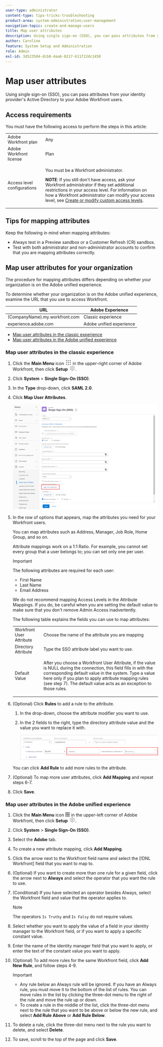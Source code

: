 ```yaml
---
user-type: administrator
content-type: tips-tricks-troubleshooting
product-area: system-administration;user-management
navigation-topic: create-and-manage-users
title: Map user attributes
description: Using single sign-on (SSO), you can pass attributes from your identity provider's Active Directory to your Adobe Workfront users. 
author: Caroline
feature: System Setup and Administration
role: Admin
exl-id: 3d523584-dcb8-4aa6-8217-611f22dc1450
---
```

# Map user attributes

Using single sign-on (SSO), you can pass attributes from your identity provider's Active Directory to your Adobe Workfront users. 

## Access requirements

You must have the following access to perform the steps in this article: 

<table style="table-layout:auto"> 
 <col> 
 <col> 
 <tbody> 
  <tr> 
   <td role="rowheader">Adobe Workfront plan</td> 
   <td>Any</td> 
  </tr> 
  <tr> 
   <td role="rowheader">Adobe Workfront license</td> 
   <td>Plan</td> 
  </tr> 
  <tr> 
   <td role="rowheader">Access level configurations</td> 
   <td> <p>You must be a Workfront administrator.</p> <p><b>NOTE</b>: If you still don't have access, ask your Workfront administrator if they set additional restrictions in your access level. For information on how a Workfront administrator can modify your access level, see <a href="../../../administration-and-setup/add-users/configure-and-grant-access/create-modify-access-levels.md" class="MCXref xref">Create or modify custom access levels</a>.</p> </td> 
  </tr> 
 </tbody> 
</table>

## Tips for mapping attributes

Keep the following in mind when mapping attributes:

* Always test in a Preview sandbox or a Customer Refresh (CR) sandbox.
* Test with both administrator and non-administrator accounts to confirm that you are mapping attributes correctly.

## Map user attributes for your organization

The procedure for mapping attributes differs depending on whether your organization is on the Adobe unified experience.

To determine whether your organization is on the Adobe unified experience, examine the URL that you use to access Workfront.

|URL|Adobe Experience|
|---|---|
|(CompanyName).my.workfront.com|Classic experience|
|experience.adobe.com|Adobe unified experience |

* [Map user attributes in the classic experience](#map-user-attributes-in-the-classic-experience)
* [Map user attributes in the Adobe unified experience](#map-user-attributes-in-the-adobe-unified-experience)

### Map user attributes in the classic experience

1. Click the **Main Menu** icon ![](assets/main-menu-icon.png) in the upper-right corner of Adobe Workfront, then click **Setup** ![](assets/gear-icon-settings.png).

1. Click **System** > **Single Sign-On (SSO)**.

1. In the **Type** drop-down, click **SAML 2.0**.

1. Click **Map User Attributes**.

   ![](assets/map-user-attributes.png)

1. In the row of options that appears, map the attributes you need for your Workfront users.

   You can map attributes such as Address, Manager, Job Role, Home Group, and so on.

   Attribute mappings work on a 1:1 Ratio. For example, you cannot set every group that a user belongs to; you can set only one per user.

   >[!IMPORTANT]
   >
   >The following attributes are required for each user:
   >      
   >* First Name
   >* Last Name
   >* Email Address
   >      
   >We do not recommend mapping Access Levels in the Attribute Mappings. If you do, be careful when you are setting the default value to make sure that you don't remove Admin Access inadvertently.

   The following table explains the fields you can use to map attributes:

   <table style="table-layout:auto"> 
    <col data-mc-conditions=""> 
    <col data-mc-conditions=""> 
    <tbody> 
     <tr> 
      <td role="rowheader">Workfront User Attribute</td> 
      <td>Choose the name of the attribute you are mapping</td> 
     </tr> 
     <tr> 
      <td role="rowheader">Directory Attribute</td> 
      <td>Type the SSO attribute label you want to use.</td> 
     </tr> 
     <tr> 
      <td role="rowheader">Default Value</td> 
      <td> <p>After you choose a Workfront User Attribute, if the value is NULL during the connection, this field fills in with the corresponding default value in the system. Type a value here only if you plan to apply attribute mapping rules (see step 7). The default value acts as an exception to those rules.</td> 
     </tr> 
    </tbody> 
   </table>

1. (Optional) Click **Rules** to add a rule to the attribute.

   1. In the drop-down, choose the attribute modifier you want to use.
   1. In the 2 fields to the right, type the directory attribute value and the value you want to replace it with.

      ![](assets/rule-fields.png)

   You can click **Add Rule** to add more rules to the attribute.

1. (Optional) To map more user attributes, click **Add Mapping** and repeat steps 6-7.
1. Click **Save**.

### Map user attributes in the Adobe unified experience

1. Click the **Main Menu** icon ![](assets/main-menu-left.png) in the upper-left corner of Adobe Workfront, then click **Setup** ![](assets/gear-icon-settings.png).

1. Click **System** > **Single Sign-On (SSO)**.

1. Select the **Adobe** tab.

1. To create a new attribute mapping, click **Add Mapping**.

1. Click the arrow next to the Workfront field name and select the [!DNL Workfront] field that you want to map to. 

1. (Optional) If you want to create more than one rule for a given field, click the arrow next to **Always** and select the operator that you want the rule to use. 

1. (Conditional) If you have selected an operator besides Always, select the Workfront field and value that the operator applies to.

   >[!NOTE]
   >
   >The operators `Is Truthy` and `Is Falsy` do not require values.

1. Select whether you want to apply the value of a field in your identity manager to the Workfront field, or if you want to apply a specific constant value.

1. Enter the name of the identity manager field that you want to apply, or enter the text of the constant value you want to apply.

1. (Optional) To add more rules for the same Workfront field, click **Add New Rule**, and follow steps 4-9.
   
   >[!IMPORTANT]
   >
   > * Any rule below an Always rule will be ignored. If you have an Always rule, you must move it to the bottom of the list of rules. You can move rules in the list by clicking the three-dot menu to the right of the rule and move the rule up or down.
   > * To create a rule in the middle of the list, click the three-dot menu next to the rule that you want to be above or below the new rule, and select **Add Rule Above** or **Add Rule Below**.

1. To delete a rule, click the three-dot menu next to the rule you want to delete, and select **Delete**.

1. To save, scroll to the top of the page and click **Save**.



